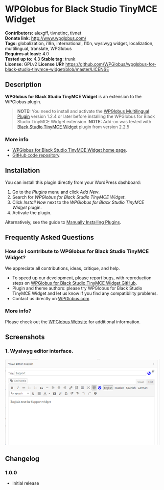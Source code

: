 # WPGlobus for Black Studio TinyMCE Widget #
**Contributors:** alexgff, tivnetinc, tivnet  
**Donate link:** http://www.wpglobus.com/  
**Tags:** globalization, i18n, international, l10n, wysiwyg widget, localization, multilingual, translate, WPGlobus  
**Requires at least:** 4.0  
**Tested up to:** 4.3
**Stable tag:** trunk  
**License:** GPLv2
**License URI:** https://github.com/WPGlobus/wpglobus-for-black-studio-tinymce-widget/blob/master/LICENSE  

## Description ##

**WPGlobus for Black Studio TinyMCE Widget** is an extension to the WPGlobus plugin.

> **NOTE:** You need to install and activate the [WPGlobus Multilingual Plugin](https://wordpress.org/plugins/wpglobus/) version 1.2.4 or later before installing the WPGlobus for Black Studio TinyMCE Widget extension.
> **NOTE:** Add-on was tested with [Black Studio TinyMCE Widget](https://wordpress.org/plugins/black-studio-tinymce-widget/) plugin from version 2.2.5

### More info ###

* [WPGlobus for Black Studio TinyMCE Widget home page](http://www.wpglobus.com/).
* [GitHub code repository](https://github.com/WPGlobus/wpglobus-for-black-studio-tinymce-widget).

## Installation ##

You can install this plugin directly from your WordPress dashboard:

1. Go to the *Plugins* menu and click *Add New*.
1. Search for *WPGlobus for Black Studio TinyMCE Widget*.
1. Click *Install Now* next to the *WPGlobus for Black Studio TinyMCE Widget* plugin.
1. Activate the plugin.

Alternatively, see the guide to [Manually Installing Plugins](http://codex.wordpress.org/Managing_Plugins#Manual_Plugin_Installation).

## Frequently Asked Questions ##

### How do I contribute to WPGlobus for Black Studio TinyMCE Widget? ###

We appreciate all contributions, ideas, critique, and help.

* To speed up our development, please report bugs, with reproduction steps on [WPGlobus for Black Studio TinyMCE Widget GitHub](https://github.com/WPGlobus/wpglobus-for-black-studio-tinymce-widget).
* Plugin and theme authors: please try WPGlobus for Black Studio TinyMCE Widget and let us know if you find any compatibility problems.
* Contact us directly on [WPGlobus.com](http://www.wpglobus.com/contact-us/).

### More info? ###

Please check out the [WPGlobus Website](http://www.wpglobus.com/) for additional information.

## Screenshots ##

### 1. Wysiwyg editor interface. ###
![Wysiwyg editor interface.](https://github.com/WPGlobus/wpglobus-for-black-studio-tinymce-widget/blob/master/assets/screenshot-1.png)

## Changelog ##

### 1.0.0 ###
* Initial release
